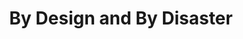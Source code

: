 ---
title: By Design and By Disaster
type: Keynote
location: Bozen-Bolzano, IT
subtext: 
dateFormat: # "year", otherwise will be displayed MM.YYYY
dateEnd: 2024-07-13
dateStart: 
url: https://designdisaster.unibz.it/
---